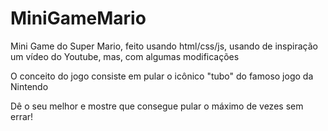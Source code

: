 # MiniGameMario
Mini Game do Super Mario, feito usando html/css/js, usando de inspiração um vídeo do Youtube, mas, com algumas modificações

O conceito do jogo consiste em pular o icônico "tubo" do famoso jogo da Nintendo

Dê o seu melhor e mostre que consegue pular o máximo de vezes sem errar!